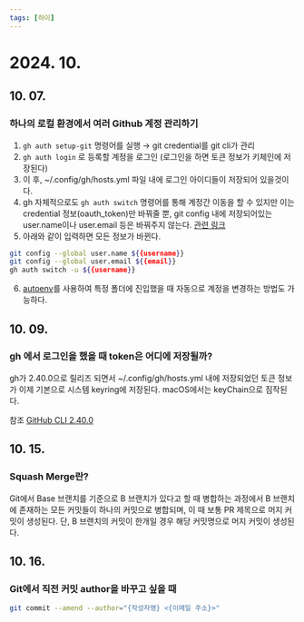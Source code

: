 ```yaml
---
tags: [하이]
---
```


# 2024. 10.

## 10. 07.

### 하나의 로컬 환경에서 여러 Github 계정 관리하기

1. `gh auth setup-git` 명령어를 실행 → git credential를 git cli가 관리
2. `gh auth login` 로 등록할 계정을 로그인 (로그인을 하면 토큰 정보가 키체인에 저장된다)
3. 이 후, ~/.config/gh/hosts.yml 파일 내에 로그인 아이디들이 저장되어 있을것이다.
4. gh 자체적으로도 `gh auth switch` 명령어를 통해 계정간 이동을 할 수 있지만 이는 credential 정보(oauth_token)만 바꿔줄 뿐, git config 내에 저장되어있는 user.name이나 user.email 등은 바꿔주지 않는다. [관련 링크](https://github.com/cli/cli/blob/trunk/docs/multiple-accounts.md#what-is-out-of-scope-for-this-release)
5. 아래와 같이 입력하면 모든 정보가 바뀐다.

```sh
git config --global user.name ${{username}}
git config --global user.email ${{email}}
gh auth switch -u ${{username}}
```

6. [autoenv](https://github.com/hyperupcall/autoenv)를 사용하여 특정 폴더에 진입했을 때 자동으로 계정을 변경하는 방법도 가능하다.

## 10. 09.

### gh 에서 로그인을 했을 때 token은 어디에 저장될까?

gh가 2.40.0으로 릴리즈 되면서 ~/.config/gh/hosts.yml 내에 저장되었던 토큰 정보가 이제 기본으로 시스템 keyring에 저장된다.
macOS에서는 keyChain으로 짐작된다.

참조 [GitHub CLI 2.40.0](https://github.com/cli/cli/discussions/8429#discussioncomment-7799379)

## 10. 15.

### Squash Merge란?

Git에서 Base 브랜치를 기준으로 B 브랜치가 있다고 할 때 병합하는 과정에서 B 브랜치에 존재하는 모든 커밋들이 하나의 커밋으로 병합되며, 이 때 보통 PR 제목으로 머지 커밋이 생성된다. 단, B 브랜치의 커밋이 한개일 경우 해당 커밋명으로 머지 커밋이 생성된다.

## 10. 16.

### Git에서 직전 커밋 author을 바꾸고 싶을 때

```sh
git commit --amend --author="{작성자명} <{이메일 주소}>"
```
